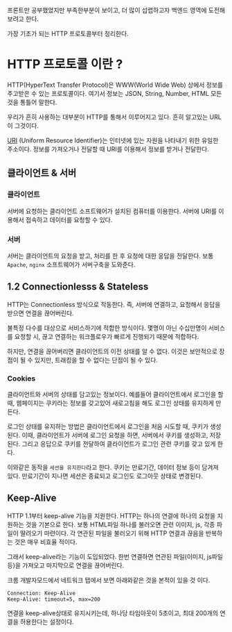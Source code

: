 프론트만 공부했었지만 부족한부분이 보이고, 더 많이 섭렵하고자 백엔드 영역에 도전해보려고 한다.

가장 기초가 되는 HTTP 프로토콜부터 정리한다.

# HTTP 프로토콜 이란 ?

HTTP(HyperText Transfer Protocol)은 WWW(World Wide Web) 상에서 정보를 주고받은 수 있는 프로토콜이다. 여기서 정보는 JSON, String, Number, HTML 모든것을 통틀어 말한다.

우리가 흔히 사용하는 대부분이 HTTP를 통해서 이루어지고 있다. 흔히 알고있는 URL이 그것이다.

[URI](https://en.wikipedia.org/wiki/Uniform_Resource_Identifier) (Uniform Resource Identifier)는 인터넷에 있는 자원을 나타내기 위한 유일한 주소이다. 정보를 가져오거나 전달할 때 URI를 이용해서 정보를 받거나 전달한다.

## 클라이언트 & 서버

### 클라이언트

서버에 요청하는 클라이언트 소프트웨어가 설치된 컴퓨터를 이용한다. 서버에 URI를 이용해서 접속하고 데이터를 요청할 수 있다.

### 서버

서버는 클라이언트의 요청을 받고, 처리를 한 후 요청에 대한 응답을 전달한다. 보통 `Apache`, `nginx` 소프트웨어가 서버구축을 도와준다.

## 1.2 Connectionlesss & Stateless

HTTP는 Connectionless 방식으로 작동한다. 즉, 서버에 연결하고, 요청해서 응답을 받으면 연결을 끊어버린다.

불특정 다수를 대상으로 서비스하기에 적합한 방식이다. 몇명이 아닌 수십만명이 서비스를 요청할 시, 끊고 연결하는 워크플로우가 빠르게 진행되기 때문에 적합하다.

하지만, 연결을 끊어버리면 클라이언트의 이전 상태를 알 수 없다. 이것은 보안적으로 장점이 될 수 있지만, 트래킹을 할 수 없다는 단점이 될 수 있다.

### Cookies

클라이언트와 서버의 상태를 담고있는 정보이다. 예를들어 클라이언트에서 로그인을 할 때, 웹페이지는 쿠키라는 정보를 갖고있어 새로고침을 해도 로그인 상태를 유지하게 만든다.

로그인 상태를 유지하는 방법은 클라이언트에서 로그인을 처음 시도할 때, 쿠키가 생성된다. 이때, 클라이언트가 서버에 로그인 요청을 하면, 서버에서 쿠키를 생성하고, 저장된다. 그리고 응답으로 쿠키를 전달하여 클라이언트가 로그인 관련 쿠키를 갖고 있게 한다.

이와같은 동작을 `세션을 유지한다`라고 한다. 쿠키는 만료기간, 데이터 정보 등이 담겨져 있다. 만료기간이 지나면 세션은 종료되고 로그인도 로그아웃 상태로 변경된다.

## Keep-Alive

HTTP 1.1부터 keep-alive 기능을 지원한다. HTTP는 하나의 연결에 하나의 요청을 지원하는 것을 기본으로 한다. 보통 HTML파일 하나를 불러오면 관련 이미지, js, 각종 파일이 딸려오기 마련이다. 각 연관된 파일을 불러오기 위해 HTTP 연결과 끊음을 반복하는 것은 매우 비효율 적이다.

그래서 keep-alive라는 기능이 도입되었다. 한번 연결하면 연관된 파일(이미지, js파일 등)을 가져오고 마지막으로 연결을 끊어버린다.

크롬 개발자모드에서 네트워크 탭에서 보면 아래와같은 것을 본적이 있을 것 이다.

```
Connection: Keep-Alive
Keep-Alive: timeout=5, max=200
```

연결을 keep-alive상태로 유지시키는데, 하나당 타임아웃이 5초이고, 최대 200개의 연결을 허용한다는 설정이다.
